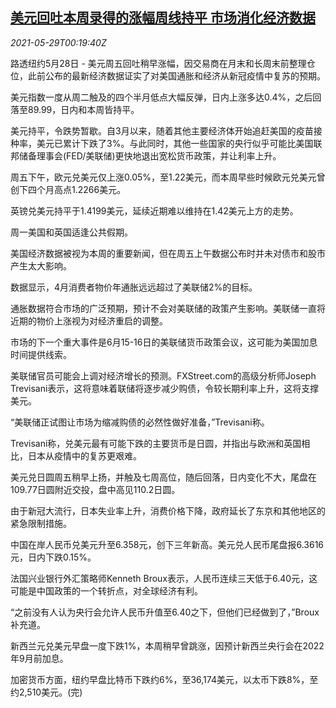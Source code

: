 <!--1622248262000-->
[美元回吐本周录得的涨幅周线持平 市场消化经济数据](https://cn.reuters.com/article/global-forex-market-us-recovery-0529-idCNKCS2DA00B)
------

<div><i>2021-05-29T00:19:40Z</i></div><p>路透纽约5月28日 - 美元周五回吐稍早涨幅，因交易商在月末和长周末前整理仓位，此前公布的最新经济数据证实了对美国通胀和经济从新冠疫情中复苏的预期。</p><p>美元指数一度从周二触及的四个半月低点大幅反弹，日内上涨多达0.4%，之后回落至89.99，日内和本周皆持平。</p><p>美元持平，令跌势暂歇。自3月以来，随着其他主要经济体开始追赶美国的疫苗接种率，美元已累计下跌了3%。与此同时，其他一些国家的央行似乎可能比美国联邦储备理事会(FED/美联储)更快地退出宽松货币政策，并让利率上升。</p><p>周五下午，欧元兑美元仅上涨0.05%，至1.22美元，而本周早些时候欧元兑美元曾创下四个月高点1.2266美元。</p><p>英镑兑美元持平于1.4199美元，延续近期难以维持在1.42美元上方的走势。</p><p>周一美国和英国适逢公共假期。</p><p>美国经济数据被视为本周的重要新闻，但在周五上午数据公布时并未对债市和股市产生太大影响。</p><p>数据显示，4月消费者物价年通胀远远超过了美联储2%的目标。</p><p>通胀数据符合市场的广泛预期，预计不会对美联储的政策产生影响。美联储一直将近期的物价上涨视为对经济重启的调整。</p><p>市场的下一个重大事件是6月15-16日的美联储货币政策会议，这可能为美国加息时间提供线索。</p><p>美联储官员可能会上调对经济增长的预测。FXStreet.com的高级分析师Joseph Trevisani表示，这将意味着联储将逐步减少购债，令较长期利率上升，这将支撑美元。</p><p>“美联储正试图让市场为缩减购债的必然性做好准备，”Trevisani称。</p><p>Trevisani称，兑美元最有可能下跌的主要货币是日圆，并指出与欧洲和英国相比，日本从疫情中的复苏更艰难。</p><p>美元兑日圆周五稍早上扬，并触及七周高位，随后回落，日内变化不大，尾盘在109.77日圆附近交投，盘中高见110.2日圆。</p><p>由于新冠大流行，日本失业率上升，消费价格下降，政府延长了东京和其他地区的紧急限制措施。</p><p>中国在岸人民币兑美元升至6.358元，创下三年新高。美元兑人民币尾盘报6.3616元，日内下跌0.15%。</p><p>法国兴业银行外汇策略师Kenneth Broux表示，人民币连续三天低于6.40元，这可能是中国政策的一个转折点，对全球经济有利。</p><p>“之前没有人认为央行会允许人民币升值至6.40之下，但他们已经做到了，”Broux补充道。</p><p>新西兰元兑美元早盘一度下跌1%，本周稍早曾跳涨，因预计新西兰央行会在2022年9月前加息。</p><p>加密货币方面，纽约早盘比特币下跌约6%，至36,174美元，以太币下跌8%，至约2,510美元。(完)</p>
